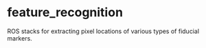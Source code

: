 # feature_recognition
ROS stacks for extracting pixel locations of various types of fiducial markers.

